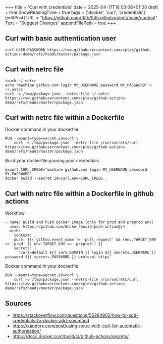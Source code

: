 +++
title = 'Curl with credentials'
date = 2025-04-17T16:03:08+01:00
draft = true
ShowReadingTime = true
tags = ['docker', 'curl', 'credentials']
[editPost]
URL = "https://github.com/ftith/ftith.github.io/edit/main/content"
Text = "Suggest Changes"
appendFilePath = true
+++

## Curl with basic authentication user
```
curl USER:PASSWORD https://raw.githubusercontent.com/cplee/github-actions-demo/refs/heads/master/package.json
```

## Curl with netrc file
```
touch ~/.netrc
echo "machine github.com login MY_USERNAME password MY_PASSWORD" > ~/.netrc
curl -o /tmp/package.json --netrc-file ~/.netrc https://raw.githubusercontent.com/cplee/github-actions-demo/refs/heads/master/package.json
```


## Curl with netrc file within a Dockerfile
Docker command in your dockerfile:
```
RUN --mount=type=secret,id=curl \
    curl -o /tmp/package.json --netrc-file /run/secrets/curl https://raw.githubusercontent.com/cplee/github-actions-demo/refs/heads/master/package.json
```

Build your dockerfile passing your credentials
```
export CURL_CREDS="machine github.com login MY_USERNAME password MY_PASSWORD"
docker build --secret id=curl,env=CURL_CREDS .
```

## Curl with netrc file within a Dockerfile in github actions
Workflow
```
- name: Build and Push Docker Image (only for prod and preprod env)
  uses: https://github.com/docker/build-push-action@v4
  with:
    context: .
    push: ${{ github.event_name != 'pull_request' && (env.TARGET_ENV == 'prod' || env.TARGET_ENV == 'preprod') }}
    secrets: |
      "curl=default ${{ vars.DOMAIN }} login ${{ secrets.USERNAME }} password ${{ secrets.PASSWORD }} protocol https"
```

Docker command in your dockerfile:
```
RUN --mount=type=secret,id=curl \
    curl -o /tmp/package.json --netrc-file /run/secrets/curl https://raw.githubusercontent.com/cplee/github-actions-demo/refs/heads/master/package.json
```


## Sources
- https://stackoverflow.com/questions/56284902/how-to-add-credentials-to-docker-add-command
- https://xanderx.com/post/using-netrc-with-curl-for-automatic-authorisation/
- https://docs.docker.com/build/ci/github-actions/secrets/
